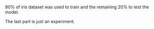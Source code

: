 80% of iris dataset was used to train and the remaining 20% to test the model.

The last part is just an experiment.
